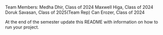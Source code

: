 Team Members: 
Medha Dhir, Class of 2024
Maxwell Higa, Class of 2024 
Doruk Savasan, Class of 2025(Team Rep)
Can Erozer, Class of 2024

At the end of the semester update this README with information on how to run your project. 
